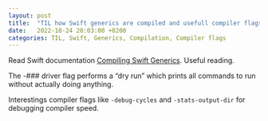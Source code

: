 ```yaml
---
layout: post
title:  "TIL how Swift generics are compiled and usefull compiler flags"
date:   2022-10-24 20:03:00 +0200
categories: TIL, Swift, Generics, Compilation, Compiler flags
---
```

Read Swift documentation [Compiling Swift Generics](https://github.com/apple/swift/blob/main/docs/Generics/generics.tex). Useful reading. 

The -### driver flag performs a “dry run” which prints all commands to run without actually doing anything.

Interestings compiler flags like `-debug-cycles` and `-stats-output-dir` for debugging compiler speed.
